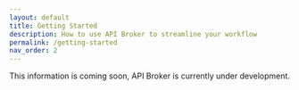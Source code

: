 ```yaml
---
layout: default
title: Getting Started
description: How to use API Broker to streamline your workflow
permalink: /getting-started
nav_order: 2
---
```


This information is coming soon, API Broker is currently under development.
